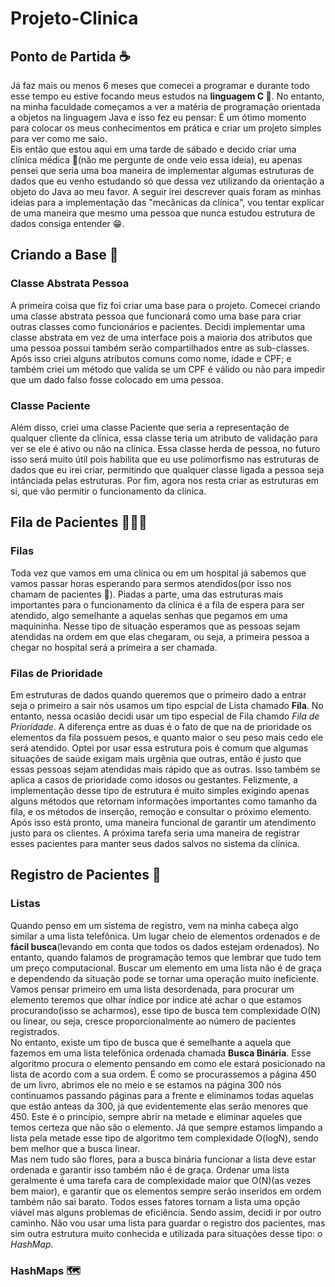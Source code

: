 # Projeto-Clinica

## Ponto de Partida ☕
<p>  Já faz mais ou menos 6 meses que comecei a programar e durante todo esse tempo eu estive focando meus estudos na <b>linguagem C </b> 🤖. No entanto, na minha faculdade começamos a ver a matéria de programação orientada a objetos na linguagem Java e isso fez eu pensar: É um ótimo momento para colocar os meus conhecimentos em prática e criar um projeto simples para ver como me saio.
<br>
  Eis então que estou aqui em uma tarde de sábado e decido criar uma clínica médica 🥼(não me pergunte de onde veio essa ideia), eu apenas pensei que seria uma boa maneira de implementar algumas estruturas de dados que eu venho estudando só que dessa vez utilizando da orientação a objeto do Java ao meu favor. A seguir irei descrever quais foram as minhas ideias para a implementação das "mecânicas da clínica", vou tentar explicar de uma maneira que mesmo uma pessoa que nunca estudou estrutura de dados consiga entender 😁.</p>

## Criando a Base 🏣
### Classe Abstrata Pessoa

<p>  A primeira coisa que fiz foi criar uma base para o projeto. Comecei criando uma classe abstrata pessoa que funcionará como uma base para criar outras classes como funcionários e pacientes. Decidi implementar uma classe abstrata em vez de uma interface pois a maioria dos atributos que uma pessoa possui também serão compartilhados entre as sub-classes. Após isso criei alguns atributos comuns como nome, idade e CPF; e também criei um método que valida se um CPF é válido ou não para impedir que um dado falso fosse colocado em uma pessoa.
<br>

### Classe Paciente
  Além disso, criei uma classe Paciente que seria a representação de qualquer cliente da clínica, essa classe teria um atributo de validação para ver se ele é ativo ou não na clínica. Essa classe herda de pessoa, no futuro isso será muito útil pois habilita que eu use polimorfismo nas estruturas de dados que eu irei criar, permitindo que qualquer classe ligada a pessoa seja intânciada pelas estruturas. Por fim, agora nos resta criar as estruturas em si, que vão permitir o funcionamento da clínica.
</p>

## Fila de Pacientes 👩🏻‍🦳

### Filas

<p>  Toda vez que vamos em uma clínica ou em um hospital já sabemos que vamos passar horas esperando para sermos atendidos(por isso nos chamam de pacientes 🤡). Piadas a parte, uma das estruturas mais importantes para o funcionamento da clínica é a fila de espera para ser atendido, algo semelhante a aquelas senhas que pegamos em uma maquininha. Nesse tipo de situação esperamos que as pessoas sejam atendidas na ordem em que elas chegaram, ou seja, a primeira pessoa a chegar no hospital será a primeira a ser chamada.
<br>

### Filas de Prioridade

  Em estruturas de dados quando queremos que o primeiro dado a entrar seja o primeiro a sair nós usamos um tipo espcial de Lista chamado <b>Fila</b>. No entanto, nessa ocasião decidi usar um tipo especial de Fila chamdo <i>Fila de Prioridade</i>. A diferença entre as duas é o fato de que na de prioridade os elementos da fila possuem pesos, e quanto maior o seu peso mais cedo ele será atendido. Optei por usar essa estrutura pois é comum que algumas situações de saúde exigam mais urgênia que outras, então é justo que essas pessoas sejam atendidas mais rápido que as outras. Isso também se aplica a casos de prioridade como idosos ou gestantes. Felizmente, a implementação desse tipo de estrutura é muito simples exigindo apenas alguns métodos que retornam informações importantes como tamanho da fila, e os métodos de inserção, remoção e consultar o próximo elemento.
<br>
  Após isso está pronto, uma maneira funcional de garantir um atendimento justo para os clientes. A próxima tarefa seria uma maneira de registrar esses pacientes para manter seus dados salvos no sistema da clínica.</p>

## Registro de Pacientes 📖
### Listas 

<p>
  Quando penso em um sistema de registro, vem na minha cabeça algo similar a uma lista telefônica. Um lugar cheio de elementos ordenados e de <b>fácil busca</b>(levando em conta que todos os dados estejam ordenados). No entanto, quando falamos de programação temos que lembrar que tudo tem um preço computacional. Buscar um elemento em uma lista não é de graça e dependendo da situação pode se tornar uma operação muito ineficiente. Vamos pensar primeiro em uma lista desordenada, para procurar um elemento teremos que olhar índice por índice até achar o que estamos procurando(isso se acharmos), esse tipo de busca tem complexidade O(N) ou linear, ou seja, cresce proporcionalmente ao número de pacientes registrados.
<br>
  No entanto, existe um tipo de busca que é semelhante a aquela que fazemos em uma lista telefônica ordenada chamada <b>Busca Binária</b>. Esse algoritmo procura o elemento pensando em como ele estará posicionado na lista de acordo com a sua ordem. É como se procurassemos a página 450 de um livro, abrimos ele no meio e se estamos na página 300 nós continuamos passando páginas para a frente e eliminamos todas aquelas que estão anteas da 300, já que evidentemente elas serão menores que 450. Este é o princípio, sempre abrir na metade e eliminar aqueles que temos certeza que não são o elemento. Já que sempre estamos limpando a lista pela metade esse tipo de algoritmo tem complexidade O(logN), sendo bem melhor que a busca linear. 
<br>
  Mas nem tudo são flores, para a busca binária funcionar a lista deve estar ordenada e garantir isso também não é de graça. Ordenar uma lista geralmente é uma tarefa cara de complexidade maior que O(N)(as vezes bem maior), e garantir que os elementos sempre serão inseridos em ordem também não sai barato. Todos esses fatores tornam a lista uma opção viável mas alguns problemas de eficiência. Sendo assim, decidi ir por outro caminho. Não vou usar uma lista para guardar o registro dos pacientes, mas sim outra estrutura muito conhecida e utilizada para situações desse tipo: o <i>HashMap</i>.
</p>

### HashMaps 🗺️
